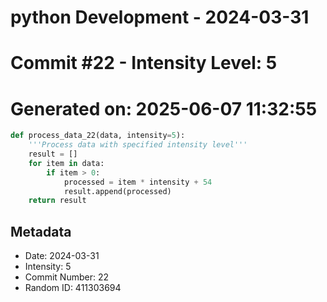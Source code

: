 ﻿# python Development - 2024-03-31
# Commit #22 - Intensity Level: 5
# Generated on: 2025-06-07 11:32:55
```python
def process_data_22(data, intensity=5):
    '''Process data with specified intensity level'''
    result = []
    for item in data:
        if item > 0:
            processed = item * intensity + 54
            result.append(processed)
    return result
```
## Metadata
- Date: 2024-03-31
- Intensity: 5
- Commit Number: 22
- Random ID: 411303694
